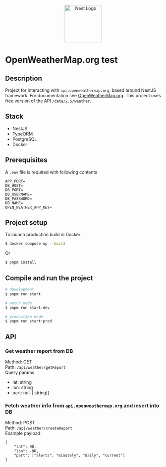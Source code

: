 <p align="center">
  <a href="http://nestjs.com/" target="blank"><img src="https://nestjs.com/img/logo-small.svg" width="120" alt="Nest Logo" /></a>
</p>

# OpenWeatherMap.org test

## Description

Project for interacting with `api.openweathermap.org`, based around NestJS framework. For documentation see [OpenWeatherMap.org](https://openweathermap.org/api/one-call-3#current).
This project uses free version of the API `/data/2.5/weather`.

## Stack
* NestJS
* TypeORM
* PostgreSQL
* Docker

## Prerequisites
A `.env` file is required with following contents
```dotenv
APP_PORT=
DB_HOST=
DB_PORT=
DB_USERNAME=
DB_PASSWORD=
DB_NAME=
OPEN_WEATHER_APP_KEY=
```

## Project setup
To launch production build in Docker
```bash
$ docker compose up --build
```
Or
```bash
$ pnpm install
```

## Compile and run the project

```bash
# development
$ pnpm run start

# watch mode
$ pnpm run start:dev

# production mode
$ pnpm run start:prod
```

## API
### Get weather report from DB
Method: GET<br/>
Path: `/api/weather/getReport`<br/>
Query params: 
* lat: string
* lon: string
* part: null | string[]

### Fetch weather info from `api.openweathermap.org` and insert into DB
Method: POST<br/>
Path: `/api/weather/createReport`<br/>
Example payload:
```json5
{
    "lat": 90,
    "lon": -90,
    "part": ["alerts", "minutely", "daily", "current"]
}
```





